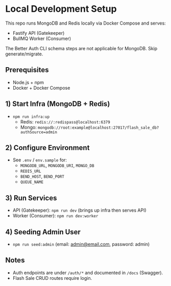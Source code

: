 # Local Development Setup

This repo runs MongoDB and Redis locally via Docker Compose and serves:

- Fastify API (Gatekeeper)
- BullMQ Worker (Consumer)

The Better Auth CLI schema steps are not applicable for MongoDB. Skip generate/migrate.

## Prerequisites

- Node.js + npm
- Docker + Docker Compose

## 1) Start Infra (MongoDB + Redis)

- `npm run infra:up`
  - Redis: `redis://:redispass@localhost:6379`
  - Mongo: `mongodb://root:example@localhost:27017/flash_sale_db?authSource=admin`

## 2) Configure Environment

- See `.env` / `env.sample` for:
  - `MONGODB_URL`, `MONGODB_URI`, `MONGO_DB`
  - `REDIS_URL`
  - `BEND_HOST`, `BEND_PORT`
  - `QUEUE_NAME`

## 3) Run Services

- API (Gatekeeper): `npm run dev` (brings up infra then serves API)
- Worker (Consumer): `npm run dev:worker`

## 4) Seeding Admin User

- `npm run seed:admin` (email: admin@email.com, password: admin)

## Notes

- Auth endpoints are under `/auth/*` and documented in `/docs` (Swagger).
- Flash Sale CRUD routes require login.
